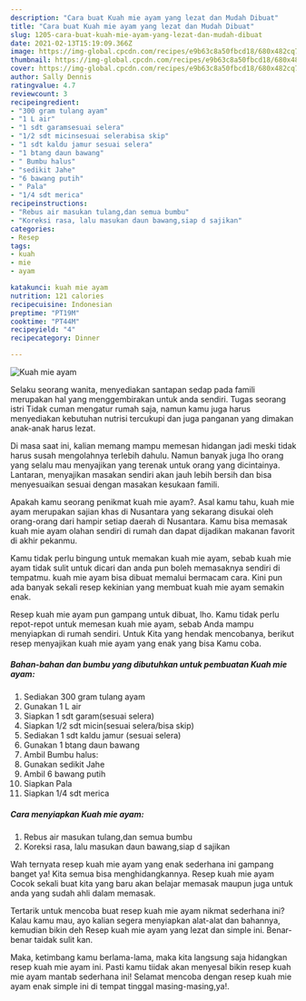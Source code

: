 ```yaml
---
description: "Cara buat Kuah mie ayam yang lezat dan Mudah Dibuat"
title: "Cara buat Kuah mie ayam yang lezat dan Mudah Dibuat"
slug: 1205-cara-buat-kuah-mie-ayam-yang-lezat-dan-mudah-dibuat
date: 2021-02-13T15:19:09.366Z
image: https://img-global.cpcdn.com/recipes/e9b63c8a50fbcd18/680x482cq70/kuah-mie-ayam-foto-resep-utama.jpg
thumbnail: https://img-global.cpcdn.com/recipes/e9b63c8a50fbcd18/680x482cq70/kuah-mie-ayam-foto-resep-utama.jpg
cover: https://img-global.cpcdn.com/recipes/e9b63c8a50fbcd18/680x482cq70/kuah-mie-ayam-foto-resep-utama.jpg
author: Sally Dennis
ratingvalue: 4.7
reviewcount: 3
recipeingredient:
- "300 gram tulang ayam"
- "1 L air"
- "1 sdt garamsesuai selera"
- "1/2 sdt micinsesuai selerabisa skip"
- "1 sdt kaldu jamur sesuai selera"
- "1 btang daun bawang"
- " Bumbu halus"
- "sedikit Jahe"
- "6 bawang putih"
- " Pala"
- "1/4 sdt merica"
recipeinstructions:
- "Rebus air masukan tulang,dan semua bumbu"
- "Koreksi rasa, lalu masukan daun bawang,siap d sajikan"
categories:
- Resep
tags:
- kuah
- mie
- ayam

katakunci: kuah mie ayam 
nutrition: 121 calories
recipecuisine: Indonesian
preptime: "PT19M"
cooktime: "PT44M"
recipeyield: "4"
recipecategory: Dinner

---
```



![Kuah mie ayam](https://img-global.cpcdn.com/recipes/e9b63c8a50fbcd18/680x482cq70/kuah-mie-ayam-foto-resep-utama.jpg)

Selaku seorang wanita, menyediakan santapan sedap pada famili merupakan hal yang menggembirakan untuk anda sendiri. Tugas seorang istri Tidak cuman mengatur rumah saja, namun kamu juga harus menyediakan kebutuhan nutrisi tercukupi dan juga panganan yang dimakan anak-anak harus lezat.

Di masa  saat ini, kalian memang mampu memesan hidangan jadi meski tidak harus susah mengolahnya terlebih dahulu. Namun banyak juga lho orang yang selalu mau menyajikan yang terenak untuk orang yang dicintainya. Lantaran, menyajikan masakan sendiri akan jauh lebih bersih dan bisa menyesuaikan sesuai dengan masakan kesukaan famili. 



Apakah kamu seorang penikmat kuah mie ayam?. Asal kamu tahu, kuah mie ayam merupakan sajian khas di Nusantara yang sekarang disukai oleh orang-orang dari hampir setiap daerah di Nusantara. Kamu bisa memasak kuah mie ayam olahan sendiri di rumah dan dapat dijadikan makanan favorit di akhir pekanmu.

Kamu tidak perlu bingung untuk memakan kuah mie ayam, sebab kuah mie ayam tidak sulit untuk dicari dan anda pun boleh memasaknya sendiri di tempatmu. kuah mie ayam bisa dibuat memalui bermacam cara. Kini pun ada banyak sekali resep kekinian yang membuat kuah mie ayam semakin enak.

Resep kuah mie ayam pun gampang untuk dibuat, lho. Kamu tidak perlu repot-repot untuk memesan kuah mie ayam, sebab Anda mampu menyiapkan di rumah sendiri. Untuk Kita yang hendak mencobanya, berikut resep menyajikan kuah mie ayam yang enak yang bisa Kamu coba.

<!--inarticleads1-->

##### Bahan-bahan dan bumbu yang dibutuhkan untuk pembuatan Kuah mie ayam:

1. Sediakan 300 gram tulang ayam
1. Gunakan 1 L air
1. Siapkan 1 sdt garam(sesuai selera)
1. Siapkan 1/2 sdt micin(sesuai selera/bisa skip)
1. Sediakan 1 sdt kaldu jamur (sesuai selera)
1. Gunakan 1 btang daun bawang
1. Ambil  Bumbu halus:
1. Gunakan sedikit Jahe
1. Ambil 6 bawang putih
1. Siapkan  Pala
1. Siapkan 1/4 sdt merica




<!--inarticleads2-->

##### Cara menyiapkan Kuah mie ayam:

1. Rebus air masukan tulang,dan semua bumbu
1. Koreksi rasa, lalu masukan daun bawang,siap d sajikan




Wah ternyata resep kuah mie ayam yang enak sederhana ini gampang banget ya! Kita semua bisa menghidangkannya. Resep kuah mie ayam Cocok sekali buat kita yang baru akan belajar memasak maupun juga untuk anda yang sudah ahli dalam memasak.

Tertarik untuk mencoba buat resep kuah mie ayam nikmat sederhana ini? Kalau kamu mau, ayo kalian segera menyiapkan alat-alat dan bahannya, kemudian bikin deh Resep kuah mie ayam yang lezat dan simple ini. Benar-benar taidak sulit kan. 

Maka, ketimbang kamu berlama-lama, maka kita langsung saja hidangkan resep kuah mie ayam ini. Pasti kamu tiidak akan menyesal bikin resep kuah mie ayam mantab sederhana ini! Selamat mencoba dengan resep kuah mie ayam enak simple ini di tempat tinggal masing-masing,ya!.


